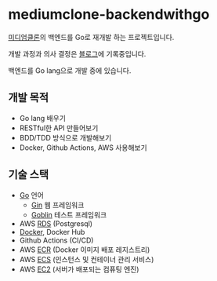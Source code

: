 # mediumclone-backendwithgo
[미디엄클론](https://github.com/json9512/mediumclone)의 백엔드를 Go로 재개발 하는 프로젝트입니다.

개발 과정과 의사 결정은 [블로그](https://json9512.github.io/blog/%ED%94%84%EB%A1%9C%EC%A0%9D%ED%8A%B8-Medium-%ED%81%B4%EB%A1%A0-%EB%B0%B1%EC%97%94%EB%93%9C%EB%A5%BC-%EB%A7%8C%EB%93%A4%EC%96%B4%EB%B3%B4%EC%9E%90-1/)에 기록중입니다.

백엔드를 Go lang으로 개발 중에 있습니다.

## 개발 목적

- Go lang 배우기
- RESTful한 API 만들어보기
- BDD/TDD 방식으로 개발해보기
- Docker, Github Actions, AWS 사용해보기

## 기술 스택

- [Go](https://golang.org/) 언어
    - [Gin](https://github.com/gin-gonic/gin) 웹 프레임워크
    - [Goblin](https://github.com/franela/goblin) 테스트 프레임워크
- AWS [RDS](https://aws.amazon.com/ko/rds/) (Postgresql)
- [Docker](https://www.docker.com/), Docker Hub
- Github Actions (CI/CD)
- AWS [ECR](https://aws.amazon.com/ko/ecr/) (Docker 이미지 배포 레지스트리)
- AWS [ECS](https://aws.amazon.com/ko/ecs/) (인스턴스 및 컨테이너 관리 서비스)
- AWS [EC2](https://aws.amazon.com/ko/ec2/) (서버가 배포되는 컴퓨팅 엔진)

